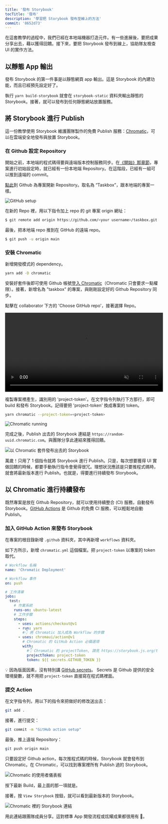 ```yaml
---
title: '發布 Storybook'
tocTitle: '發布'
description: '學習把 Storybook 發布至線上的方法'
commit: '8652d73'
---
```


在這套教學的過程中，我們已經在本地端機器打造元件。有一些進展後，要把成果分享出去，藉以獲得回饋。接下來，要把 Storybook 發布到線上，協助隊友檢查 UI 的實作方法。

## 以靜態 App 輸出

發布 Storybook 的第一件事是以靜態網頁 app 輸出。這是 Storybook 的內建功能，而且已經預先設定好了。

執行 `yarn build-storybook` 就會在 `storybook-static` 資料夾輸出靜態的 Storybook。接著，就可以發布到任何靜態網站放置服務。

## 將 Storybook 進行 Publish

這一份教學使用 Storybook 維護團隊製作的免費 Publish 服務：<a href="https://www.chromatic.com/">Chromatic</a>，可以在雲端安全地發布與放置 Storybook。

### 在 Github 設定 Repository

開始之前，本地端的程式碼得要與遠端版本控制服務同步。在[《開始》那章節](/intro-to-storybook/react/zh-TW/get-started/)，專案進行初始設定時，就已經有一份本地端 Repository。在這階段，已經有一組可以推到遠端的 commit。

[點此](https://github.com/new)到 Github 為專案開新 Repository。取名為 “Taskbox”，跟本地端的專案一樣。

![GitHub setup](/intro-to-storybook/github-create-taskbox.png)

在新的 Repo 裡，用以下指令加上 repo 的 git 專案 origin 網址：

```bash
$ git remote add origin https://github.com/<your username>/taskbox.git
```

最後，把本地端 repo 推到在 GitHub 的遠端 repo。

```bash
$ git push -u origin main
```

### 安裝 Chromatic

新增開發模式的 dependency。

```bash
yarn add -D chromatic
```

安裝好套件後即可使用 Github 帳號[登入 Chromatic](https://www.chromatic.com/start)（Chromatic 只會要求一點權限）。接著，新增名為 "taskbox" 的專案，與剛剛設定好的 Github Repository 同步。

點擊在 collaborator 下方的 'Choose GitHub repo'，接著選擇 Repo。

<video autoPlay muted playsInline loop style="width:520px; margin: 0 auto;">
  <source
    src="/intro-to-storybook/chromatic-setup-learnstorybook.mp4"
    type="video/mp4"
  />
</video>

複製專案裡產生，識別用的 'project-token'。在文字指令列執行下方那行，即可 build 和發布 Storybook。記得要把 'project-token' 換成專案的 token。

```bash
yarn chromatic --project-token=<project-token>
```

![Chromatic running](/intro-to-storybook/chromatic-manual-storybook-console-log.png)

完成之後，Publish 出去的 Storybook 連結是 `https://random-uuid.chromatic.com`。與團隊分享此連結來獲得回饋。

![以 Chromatic 套件發布出去的 Storybook](/intro-to-storybook/chromatic-manual-storybook-deploy-6-0.png)

萬歲！只用了 1 個指令就將 Storybook 進行 Publish。只是，每次想要獲得 UI 實做回饋的時候，都要手動執行指令會覺得很冗。理想狀況應該是只要推程式碼時，就會將最新版本進行 Publish。也就是，得要進行持續發布 Storybook。

## 以 Chromatic 進行持續發布

既然專案是放在 Github Repository，就可以使用持續整合 (CI) 服務，自動發布 Storybook。[GitHub Actions](https://github.com/features/actions) 是 Github 的免費 CI 服務，可以輕鬆地自動 Publish。

### 加入 GitHub Action 來發布 Storybook

在專案的根目錄新增 `.github` 資料夾，其中再新增 `workflows` 資料夾。

如下方所示，新增 `chromatic.yml` 這個檔案。把 `project-token` 以專案的 token 取代。

```yaml:title=.github/workflows/chromatic.yml
# Workflow 名稱
name: 'Chromatic Deployment'

# Workflow 事件
on: push

# 工作清單
jobs:
  test:
    # 作業系統
    runs-on: ubuntu-latest
    # 工作步驟
    steps:
      - uses: actions/checkout@v1
      - run: yarn
        #👇 將 Chromatic 加入成為 Workflow 的步驟
      - uses: chromaui/action@v1
        # Chromatic 的 GitHub Action 必備選項
        with:
          #👇 Chromatic 的 projectToken, 請見 https://storybook.js.org/tutorials/intro-to-storybook/react/zh-TW/deploy/ 來取得
          projectToken: project-token
          token: ${{ secrets.GITHUB_TOKEN }}
```

<div class="aside"><p>💡 因為版面因素，沒有特別講 <a href="https://help.github.com/en/actions/configuring-and-managing-workflows/creating-and-storing-encrypted-secrets">GitHub secrets</a>。 Secrets 是 Github 提供的安全環境變數，就不用把 <code>project-token</code> 直接寫在程式碼裡面。</p></div>

### 提交 Action

在文字指令列，用以下的指令來把做好的修改送出去：

```bash
git add .
```

接著，進行提交：

```bash
git commit -m "GitHub action setup"
```

最後，推上遠端 Repository：

```bash
git push origin main
```

只要設定好 Github action，每次推程式碼的時候，Storybook 就會發布到 Chromatic。在 Chromatic，可以找到專案裡所有 Publish 過的 Storybook。

![Chromatic 的使用者儀表板](/intro-to-storybook/chromatic-user-dashboard.png)

按下最新 Build，最上面的那一項就是。

接著，按 `View Storybook` 按鈕，就可以看到最新版本的 Storybook。

![Chromatic 裡的 Storybook 連結](/intro-to-storybook/chromatic-build-storybook-link.png)

用此連結跟團隊成員分享。這對標準 App 開發流程或炫耀成果都很用有 💅。
